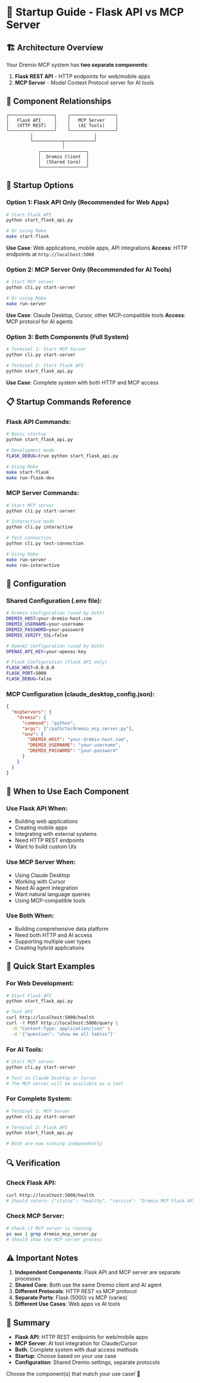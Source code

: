 # 🚀 Startup Guide - Flask API vs MCP Server

## 🏗️ **Architecture Overview**

Your Dremio MCP system has **two separate components**:

1. **Flask REST API** - HTTP endpoints for web/mobile apps
2. **MCP Server** - Model Context Protocol server for AI tools

## 🔄 **Component Relationships**

```
┌─────────────────┐    ┌─────────────────┐
│   Flask API     │    │   MCP Server    │
│   (HTTP REST)   │    │   (AI Tools)    │
└─────────────────┘    └─────────────────┘
         │                       │
         └───────────┬───────────┘
                     │
            ┌─────────────────┐
            │  Dremio Client  │
            │  (Shared Core)  │
            └─────────────────┘
```

## 🚀 **Startup Options**

### **Option 1: Flask API Only (Recommended for Web Apps)**
```bash
# Start Flask API
python start_flask_api.py

# Or using Make
make start-flask
```

**Use Case**: Web applications, mobile apps, API integrations
**Access**: HTTP endpoints at `http://localhost:5000`

### **Option 2: MCP Server Only (Recommended for AI Tools)**
```bash
# Start MCP server
python cli.py start-server

# Or using Make
make run-server
```

**Use Case**: Claude Desktop, Cursor, other MCP-compatible tools
**Access**: MCP protocol for AI agents

### **Option 3: Both Components (Full System)**
```bash
# Terminal 1: Start MCP Server
python cli.py start-server

# Terminal 2: Start Flask API
python start_flask_api.py
```

**Use Case**: Complete system with both HTTP and MCP access

## 📋 **Startup Commands Reference**

### **Flask API Commands:**
```bash
# Basic startup
python start_flask_api.py

# Development mode
FLASK_DEBUG=true python start_flask_api.py

# Using Make
make start-flask
make run-flask-dev
```

### **MCP Server Commands:**
```bash
# Start MCP server
python cli.py start-server

# Interactive mode
python cli.py interactive

# Test connection
python cli.py test-connection

# Using Make
make run-server
make run-interactive
```

## 🔧 **Configuration**

### **Shared Configuration (.env file):**
```bash
# Dremio Configuration (used by both)
DREMIO_HOST=your-dremio-host.com
DREMIO_USERNAME=your-username
DREMIO_PASSWORD=your-password
DREMIO_VERIFY_SSL=false

# OpenAI Configuration (used by both)
OPENAI_API_KEY=your-openai-key

# Flask Configuration (Flask API only)
FLASK_HOST=0.0.0.0
FLASK_PORT=5000
FLASK_DEBUG=false
```

### **MCP Configuration (claude_desktop_config.json):**
```json
{
  "mcpServers": {
    "dremio": {
      "command": "python",
      "args": ["/path/to/dremio_mcp_server.py"],
      "env": {
        "DREMIO_HOST": "your-dremio-host.com",
        "DREMIO_USERNAME": "your-username",
        "DREMIO_PASSWORD": "your-password"
      }
    }
  }
}
```

## 🎯 **When to Use Each Component**

### **Use Flask API When:**
- Building web applications
- Creating mobile apps
- Integrating with external systems
- Need HTTP REST endpoints
- Want to build custom UIs

### **Use MCP Server When:**
- Using Claude Desktop
- Working with Cursor
- Need AI agent integration
- Want natural language queries
- Using MCP-compatible tools

### **Use Both When:**
- Building comprehensive data platform
- Need both HTTP and AI access
- Supporting multiple user types
- Creating hybrid applications

## 🚀 **Quick Start Examples**

### **For Web Development:**
```bash
# Start Flask API
python start_flask_api.py

# Test API
curl http://localhost:5000/health
curl -X POST http://localhost:5000/query \
  -H "Content-Type: application/json" \
  -d '{"question": "show me all tables"}'
```

### **For AI Tools:**
```bash
# Start MCP server
python cli.py start-server

# Test in Claude Desktop or Cursor
# The MCP server will be available as a tool
```

### **For Complete System:**
```bash
# Terminal 1: MCP Server
python cli.py start-server

# Terminal 2: Flask API
python start_flask_api.py

# Both are now running independently
```

## 🔍 **Verification**

### **Check Flask API:**
```bash
curl http://localhost:5000/health
# Should return: {"status": "healthy", "service": "Dremio MCP Flask API"}
```

### **Check MCP Server:**
```bash
# Check if MCP server is running
ps aux | grep dremio_mcp_server.py
# Should show the MCP server process
```

## ⚠️ **Important Notes**

1. **Independent Components**: Flask API and MCP server are separate processes
2. **Shared Core**: Both use the same Dremio client and AI agent
3. **Different Protocols**: HTTP REST vs MCP protocol
4. **Separate Ports**: Flask (5000) vs MCP (varies)
5. **Different Use Cases**: Web apps vs AI tools

## 🎉 **Summary**

- **Flask API**: HTTP REST endpoints for web/mobile apps
- **MCP Server**: AI tool integration for Claude/Cursor
- **Both**: Complete system with dual access methods
- **Startup**: Choose based on your use case
- **Configuration**: Shared Dremio settings, separate protocols

Choose the component(s) that match your use case! 🚀
